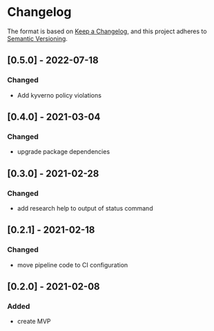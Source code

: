 # Changelog

The format is based on [Keep a Changelog](https://keepachangelog.com/en/1.0.0/), and this project adheres to [Semantic Versioning](https://semver.org/spec/v2.0.0.html).

## [0.5.0] - 2022-07-18
### Changed
- Add kyverno policy violations

## [0.4.0] - 2021-03-04
### Changed
- upgrade package dependencies

## [0.3.0] - 2021-02-28
### Changed
- add research help to output of status command 

## [0.2.1] - 2021-02-18
### Changed
- move pipeline code to CI configuration 

## [0.2.0] - 2021-02-08
### Added
- create MVP

